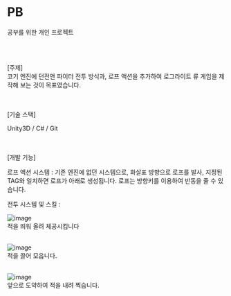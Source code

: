 # PB
 
공부를 위한 개인 프로젝트

<br/><br/>
    
[주제]  
코기 엔진에 던전앤 파이터 전투 방식과, 로프 액션을 추가하여 로그라이트 류 게임을 제작해 보는 것이 목표였습니다.
 <br/>





<br/><br/>
[기술 스택]  

Unity3D / C# / Git 


  


<br/><br/>
[개발 기능]  

로프 액션 시스템 :
기존 엔진에 없던 시스템으로, 화살표 방향으로 로프를 발사, 지정된 TAG와 일치하면 로프가 아래로 생성됩니다.
로프는 방향키를 이용하여 반동을 줄 수 있습니다.



전투 시스템 및 스킬 :

![image](https://github.com/coolblue1853/PB/assets/54536107/3175a612-a7bc-4363-954f-a2b7d34d5a39)
 <br/>
적을 띄워 올려 체공시킵니다
 <br/> <br/>

 ![image](https://github.com/coolblue1853/PB/assets/54536107/f08c928c-143a-4630-b0d1-84f01406b3a8)
 <br/>
적을 끌어 모읍니다.
 <br/> <br/>

 ![image](https://github.com/coolblue1853/PB/assets/54536107/9675a30c-256a-44d8-9158-c18de38fa76c)
 <br/>
앞으로 도약하여 적을 내려 찍습니다.
 <br/> <br/>


